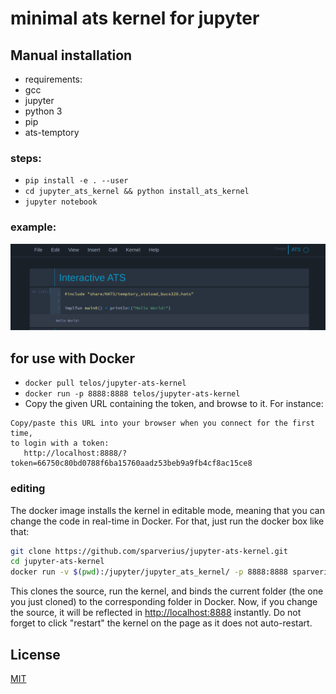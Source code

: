 # minimal ats kernel for jupyter


## Manual installation

 * requirements:
  * gcc
  * jupyter
  * python 3
  * pip
  * ats-temptory


### steps:
 * `pip install -e . --user`
 * `cd jupyter_ats_kernel && python install_ats_kernel` 
 * `jupyter notebook`


### example:

![Example of notebook](example-notebook.png?raw=true "Example of notebook")


## for use with Docker

 * `docker pull telos/jupyter-ats-kernel`
 * `docker run -p 8888:8888 telos/jupyter-ats-kernel`
 * Copy the given URL containing the token, and browse to it. For instance:
 
 ```
 Copy/paste this URL into your browser when you connect for the first time,
 to login with a token:
    http://localhost:8888/?token=66750c80bd0788f6ba15760aadz53beb9a9fb4cf8ac15ce8
 ```
### editing

The docker image installs the kernel in editable mode, meaning that you can
change the code in real-time in Docker. For that, just run the docker box like
that:

```bash
git clone https://github.com/sparverius/jupyter-ats-kernel.git
cd jupyter-ats-kernel
docker run -v $(pwd):/jupyter/jupyter_ats_kernel/ -p 8888:8888 sparverius/jupyter-ats-kernel
```

This clones the source, run the kernel, and binds the current folder (the one
you just cloned) to the corresponding folder in Docker.
Now, if you change the source, it will be reflected in [http://localhost:8888](http://localhost:8888)
instantly. Do not forget to click "restart" the kernel on the page as it does
not auto-restart.

## License

[MIT](LICENSE.txt)

